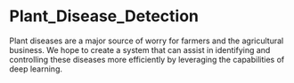 # Plant_Disease_Detection
Plant diseases are a major source of worry for farmers and the agricultural business. We hope to create a system that can assist in identifying and controlling these diseases more efficiently by leveraging the capabilities of deep learning.
